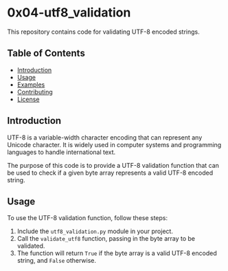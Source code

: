 # 0x04-utf8_validation


This repository contains code for validating UTF-8 encoded strings.

## Table of Contents
- [Introduction](#introduction)
- [Usage](#usage)
- [Examples](#examples)
- [Contributing](#contributing)
- [License](#license)

## Introduction

UTF-8 is a variable-width character encoding that can represent any Unicode character. It is widely used in computer systems and programming languages to handle international text.

The purpose of this code is to provide a UTF-8 validation function that can be used to check if a given byte array represents a valid UTF-8 encoded string.

## Usage

To use the UTF-8 validation function, follow these steps:

1. Include the `utf8_validation.py` module in your project.
2. Call the `validate_utf8` function, passing in the byte array to be validated.
3. The function will return `True` if the byte array is a valid UTF-8 encoded string, and `False` otherwise.
